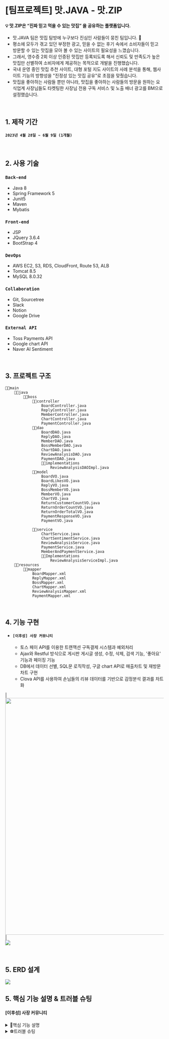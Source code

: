 # [팀프로젝트] 맛.JAVA - 맛.ZIP
#### 💡 맛.ZIP은 “진짜 믿고 먹을 수 있는 맛집” 을 공유하는 플랫폼입니다.
* 맛.JAVA 팀은 맛집 탐방에 누구보다 진심인 사람들이 뭉친 팀입니다. 🍔
* 평소에 모두가 겪고 있던 부정한 광고, 믿을 수 없는 후기 속에서 소비자들이 믿고 방문할 수 있는 맛집을 모아 볼 수 있는 사이트의 필요성을 느꼈습니다.
* 그래서, 영수증 2회 이상 인증된 맛집만 등록되도록 해서 신뢰도 및 만족도가 높은 맛집만 선별하여 소비자에게 제공하는 목적으로 개발을 진행했습니다.
* 국내 운영 중인 맛집 추천 사이트, 대형 포털 지도 사이트의 사례 분석을 통해, 웹사이트 기능의 방향성을 "진정성 있는 맛집 공유"로 초점을 맞췄습니다.
* 맛집을 좋아하는 사람들 뿐만 아니라, 맛집을 좋아하는 사람들의 방문을 원하는 요식업계 사장님들도 타켓팅한 사장님 전용 구독 서비스 및 노출 배너 광고를 BM으로 설정했습니다.

<br>

## 1. 제작 기간
#### `2023년 4월 28일 ~ 6월 9일 (1개월)`

<br>

## 2. 사용 기술
### `Back-end`
* Java 8
* Spring Framework 5
* Junit5
* Maven
* Mybatis

### `Front-end`
* JSP
* JQuery 3.6.4
* BootStrap 4

### `DevOps`
* AWS EC2, S3, RDS, CloudFront, Route 53, ALB
* Tomcat 8.5
* MySQL 8.0.32

### `Collaboration`
* Git, Sourcetree 
* Slack 
* Notion
* Google Drive

### `External API`
* Toss Payments API
* Google chart API
* Naver AI Sentiment


<br>

## 3. 프로젝트 구조
```
🔻📁main
    🔻📁java
        🔻📁boss
            🔻📁controller
                BoardController.java
                ReplyController.java
                MemberController.java
                ChartController.java
                PaymentController.java 
            🔻📁dao
                BoardDAO.java
                ReplyDAO.java
                MemberDAO.java
                BossMemberDAO.java
                ChartDAO.java
                ReviewAnalysisDAO.java
                PaymentDAO.java
                🔻📁implementations
                    ReviewAnalysisDAOImpl.java
            🔻📁model
                BoardVO.java
                BoardLikesVO.java
                ReplyVO.java
                BossMemberVO.java
                MemberVO.java
                ChartVO.java
                ReturnCustomerCountVO.java
                ReturnOrderCountVO.java
                ReturnOrderTotalVO.java
                PaymentResponseVO.java
                PaymentVO.java

            🔻📁service
                ChartService.java
                ChartSentimentService.java
                ReviewAnalysisService.java
                PaymentService.java
                MemberAndPaymentService.java
                🔻📁Implementations
                    ReviewAnalysisServiceImpl.java
    🔻📁resources
        🔻📁mapper
            BoardMapper.xml
            ReplyMapper.xml
            BossMapper.xml
            ChartMapper.xml
            ReviewAnalysisMapper.xml
            PaymentMapper.xml
```

<br />

## 4. 기능 구현
* #### `[이후성] 사장 커뮤니티`
  * 토스 페이 API를 이용한 트랜잭션 구독결제 시스템과 예외처리
  * Ajax와 Restful 방식으로 게시판 게시글 생성, 수정, 삭제, 검색 기능, '좋아요' 기능과 페이징 기능
  * DB에서 데이터 선별, SQL문 로직작성, 구글 chart API로 매출차트 및 재방문 차트 구현
  * Clova API를 사용하여 손님들의 리뷰 데이터를 기반으로 감정분석 결과를 차트화
    
| <img src ="https://github.com/chujaeyeong/MAT_ZIP_readme_chujy/assets/123634960/97064c73-b97d-417d-9e33-54ca1a7a96b5" width="1150" height="750" /> | 
<br />
<img src="https://github.com/JayMon0327/Mat.zip_Boss/assets/124110982/92703863-36eb-43db-8eb2-43b1276caecc">


<br>


## 5. ERD 설계
<img src="https://user-images.githubusercontent.com/123634960/242927505-6d8c1885-fd63-41a2-84c7-c521fcce39e7.png">

<br>

## 5. 핵심 기능 설명 & 트러블 슈팅
#### [이후성] 사장 커뮤니티
<details>
  <summary>📌핵심 기능 설명</summary>
  
  ##### `1. 토스 API를 이용한 결제하기`
  * 먼저, JavaScript 코드에서는 'https://js.tosspayments.com/v1/payment' JavaScript 라이브러리를 사용하여 TossPayments 객체를 초기화합니다. 이 객체는 토스 결제 클라이언트 키인 clientKey를 인자로 받아, 결제 시스템과의 연결을 설정합니다.
	
  * 사용자가 '결제하기' 버튼을 클릭하면, jQuery를 이용한 이벤트 처리를 통해 requestPayment 함수가 호출됩니다. 이 함수 내부에서는 두 가지 주요 작업을 수행합니다: 첫째, jQuery의 $.ajax 메서드를 사용하여 사용자가 입력한 상점 ID(storeId)의 중복 여부를 서버에 비동기적으로 요청하고 응답을 처리합니다. 둘째, 중복되지 않는 storeId를 확인한 후, 랜덤으로 orderID를 생성합니다. 이렇게 생성된 orderID는 결제 요청 시 사용됩니다. 이 두 작업이 모두 성공적으로 이루어진 경우에만 결제 요청이 이루어집니다.
	
  * 결제 요청은 TossPayments API로 전송되며, 결제 정보를 담은 JavaScript 객체를 JSON.stringify 함수를 사용하여 JSON 문자열로 변환한 뒤 전송합니다. 이 때, Apache의 CloseableHttpClient와 HttpPost를 사용하여 HTTP 요청을 보내며, 요청 헤더를 setHeader 메서드로 설정하고, 요청 엔티티를 StringEntity 객체를 통해 설정합니다. 결제가 성공적으로 이루어지면, 결제 성공 URL로 이동하게 됩니다.
	
  * **‼결과‼** 결제하기 버튼 클릭 시 토스 결제 API와 연결되어 상점 ID의 중복 여부를 체크하고 결제를 진행합니다.	
<!--   * [👉이미지로 전체 흐름 확인하기](https://user-images.githubusercontent.com/84839167/161939355-cac8c85a-0e30-429c-909a-fde92dd30b57.png) -->	
	
<br>	
	
  ##### `2. 사장 회원 등록`
  * 결제가 성공적으로 완료되면 다음 단계로 넘어가서, 상점 ID(storeId)와 세션의 user_id를 이용해 사장 멤버로의 회원 등록을 처리합니다. 이 과정은 jQuery와 AJAX를 사용하여 클라이언트에서 서버로 비동기적으로 요청을 보내는 방식으로 처리됩니다. 이 AJAX 요청은 특정 엔드포인트인 '/innerJoinAndInsert'로 전송되며, 서버에서는 이 요청을 받아 처리하게 됩니다.
	
  * 서버 사이드에서는 MemberAndPaymentService 클래스가 이 요청을 처리합니다. MemberAndPaymentService는 의존성 주입(Dependency Injection)을 통해 필요한 객체를 주입받습니다. 이 클래스는 회원 등록과 결제를 동시에 처리하는 트랜잭션을 관리합니다.
	
  * 클라이언트에서는 AJAX 요청의 성공 여부에 따라 콘솔에 성공 또는 실패 메시지를 출력합니다. 이때 성공 메시지가 출력되는 경우는 서버에서 회원 등록이 정상적으로 완료되었을 때이며, 그렇지 않은 경우 실패 메시지가 출력됩니다. 회원 등록 요청이 성공적으로 처리되면, 클라이언트에서는 이 storeId를 세션에서 제거합니다. 이를 통해 사용자의 인터페이스를 업데이트하고, 상점 ID를 재사용 가능하게 만듭니다.
	
  * **‼결과‼** 서버에서 회원 등록이 성공적으로 처리되면, 클라이언트 콘솔에 성공 메시지가 출력되고, 상점 ID는 세션에서 제거됩니다.
<!--   * [👉이미지로 전체 흐름 확인하기](https://user-images.githubusercontent.com/84839167/161939367-2daf8776-9865-45d0-94bf-3eb7ba5bf886.png) -->

<br>	
	
  ##### `3. 결제 내역 저장하기`
  * 결제가 성공적으로 완료된 후, 결제 내역은 서버로 전송됩니다. 이 정보는 /payment 엔드포인트로 전송되며, 서버는 이 정보를 받아 데이터베이스에 저장합니다. 이 때의 서버 사이드 처리는 PaymentService와 PaymentController 클래스에서 수행되며, 이들 클래스 역시 의존성 주입을 통해 필요한 객체를 주입받습니다.
	
  * PaymentVO 객체에는 주문 ID, 결제 금액, 주문 이름 등의 정보가 포함되어 있습니다. 이러한 정보는 서버로부터 받은 응답에서 추출하며, 이 과정에서 Apache의 HttpComponents 클라이언트를 사용합니다.
	
  * 클라이언트는 CloseableHttpClient 객체를 사용하여 서버로 HTTP 요청을 전송합니다. 이때 HttpPost 객체를 사용하여 요청 헤더와 엔티티를 설정합니다. 헤더는 클라이언트와 서버가 데이터를 어떻게 처리해야 할지에 대한 정보를 전달하고, 엔티티는 POST 요청을 통해 서버로 전송될 데이터를 담고 있습니다.
	
  * 요청이 서버로 전송된 후, 클라이언트는 CloseableHttpResponse 객체를 통해 서버로부터의 응답을 받습니다. 서버로부터 받은 응답은 EntityUtils의 toString 메서드를 사용하여 문자열로 변환합니다. 이 문자열은 JSON 형태로 되어 있으므로, JsonParser.parseString 메서드를 사용하여 JSON 문자열을 JsonObject로 파싱합니다.
	
  * 이렇게 파싱된 JsonObject에서, 주문 ID, 결제 금액, 주문 이름 등의 정보를 추출하여 PaymentVO 객체에 설정합니다. 이렇게 생성된 PaymentVO 객체는 서버에 보내집니다. 이를 통해 서버는 결제가 성공적으로 이루어졌음을 확인하고, 해당 결제 정보를 데이터베이스에 저장할 수 있습니다.
	
  * **‼결과‼** 결제 정보가 서버에 전달되고, 해당 정보가 데이터베이스에 성공적으로 저장됩니다.
<!--   * [👉이미지로 전체 흐름 확인하기](https://user-images.githubusercontent.com/84839167/161939367-2daf8776-9865-45d0-94bf-3eb7ba5bf886.png) -->

</details>
	
<details>
  <summary>⚽트러블 슈팅</summary>
	
  ##### `1. 토스 결제 API에서 결제 응답값이 null로 반환되는 문제`
  * 첫 번째 시도 : 클라이언트에서 결제 요청 값 설정 -> ❌비정상작동
    * 'PaymentKey, PaymentType, orderId, amount 값 모두 필요하다'고 웹 콘솔 에러 메시지가 나왔는데, 결국 PaymentKey와 PaymentType 값은 서버에서 설정해야 한다는 걸 알게 됐다. 이게 원인이었나보다 싶어서 orderId와 amount 값만 요청에 넣었는데, 결제는 되는데 결제 성공 페이지에서 결제 응답값을 여전히 못 받아왔다.
  * 두 번째 시도 : API 요청을 서버에서 처리 -> ⭕정상작동!

	클라이언트에서 API 요청을 처리하려니 보안 문제가 생긴다는 걸 알게 되었다. 그래서 결제 응답값을 JSON 형태로 받아오는 것도 서버에서 처리하도록 바꿨다. 서비스 레이어를 분리하고, Secret Key를 Base64로 인코딩해서 요청을 보내니까 정상적으로 동작했다. 예외 처리도 try-catch 구문을 써서 해결했고, 요청이 성공하면 200이라는 HTTP OK 신호가 오는 것을 이용했다. 그리고 응답 헤더에 'Content-Type: application/json'을 써서 JSON으로 파싱된 값을 클라이언트에 전달하니까 응답정보도 잘 표시됐다.

	이번 오류를 통해서 다양한 것을 배울 수 있었다. 클라이언트에서 API 요청을 처리하는 것은 보안 문제가 있으니 서버에서 처리하는 것이 좋다는 것, 서비스 레이어를 분리하는 방법, 예외 처리하는 방법, Secret Key를 Base64로 인코딩하는 방법, 그리고 'Content-Type: application/json' 헤더를 사용해서 JSON으로 파싱된 값을 클라이언트에 전달하는 방법 등을 알게 되었다.
	
	```
	String encodedSecretKey = Base64.getEncoder().encodeToString((secretKey + ":").getBytes()); Base64인코딩 하는 코드
	```
	
<br>
	
  ##### `2. SQL 쿼리문 syntax 에러`
  * 첫 번째 발견 : mapper에서 쿼리문 작성 후 실행 -> ❌syntax 에러 발생
    * Mysql 문법에 맞지 않아 에러가 발생했었다. 쿼리문 작성에서 잘못됐다고 판단하였고, 확인해본 결과 부등호와 같은 특수 문자 때문에 XML 파싱 오류가 발생하는 것을 확인하였다. 이를 해결하기 위해 `<![CDATA[]]>`를 이용해 해당 부분을 감싸 처리하였으나, 이후 MySQL에서는 다시 문법 오류가 발생했다.
  * 해결 방법 : XML 엔티티 사용 -> ⭕정상작동!

	XML 문법에 따르면, <, >와 같은 특수 문자는 태그를 의미하기에 이들을 문자 그대로 사용하면 문제가 발생한다. 따라서 이런 문자를 사용할 때는 XML 엔티티를 사용해야 하며, <는 `&it;`로, >는 `&gt;`로 변경하였다. 이러한 변경을 통해 기능이 정상적으로 작동하였다.

	이번 오류를 통해 SQL 쿼리문을 작성하는 과정에서 XML 오류를 어떻게 해결할 수 있는지, 또 XML에서 특수 문자를 어떻게 처리하는지에 대해 배울 수 있었다. 
	
<br>	
	
 ##### `3. AI 감정분석 API 사용시 null 에러`
감정 분석 API를 통해 리뷰 데이터의 분석을 요청했을 때, 응답값 중 '중립'만 반환되는 문제가 발생했다. 분석 대상인 'content'가 '???' 형태 혹은 null로 응답 받아지는 것이 원인이었다.
  * 첫 번째 시도 : 함수 내부에서 여러 ajax 요청을 동시에 보내는 것이 문제라고 판단해서 promise 문법을 사용해 순차적 비동기 처리를 시도 -> ❌비정상작동
    
  * 두 번째 시도 : JSON 형식으로 요청이 되지 않아 발생하는 문제인지 확인하기 위해 JSON.stringify를 사용하여 정상적으로 JSON 요청을 보냄 -> ❌비정상작동
  * 세 번째 시도 : 리뷰 데이터 자체가 DB에서 UTF-8로 인코딩되지 않아 발생하는 문제인지 확인하기 위해 데이터를 utf8mb4로 인코딩 -> ❌비정상작동
  * 네 번째 시도 : 스프링 프레임워크에서 DB와 연결 시 UTF-8 설정이 안 되어 있는 문제인지 확인하기 위해 spring의 root-context.xml 파일을 확인 -> ❌비정상작동
  * 다섯 번째 시도 : API 요청을 보낼 때 인코딩/디코딩 문제인지 확인하기 위해 클라이언트에서 요청을 인코딩하여 보내고, 서버에서 디코딩하여 받은 후 서버에서 API 요청을 보냄 -> ❌비정상작동
  * 여섯 번째 시도 : 서버에서 API 요청을 보낼 때 base64로 인코딩하고 처리 후 클라이언트로 전달하였고, 클라이언트 측에서 디코딩하여 출력 -> ❌비정상작동
  * 일곱 번째 시도 : HttpEntity 객체 사용 및 ContentType에 UTF-8 명시 -> ⭕정상 작동!

	네이버 감정분석 API 공식문서를 보면 요청 헤더에 UTF-8을 명시하라고 되어있다. 이를 적용해 보니 정상적으로 요청이 이루어졌다.
	
	```
	headers.setContentType(new MediaType("application", "json", StandardCharsets.UTF_8));
	```

	이번 문제를 통해 API 요청을 보낼 때 인코딩과 헤더 설정의 중요성을 깨닫게 되었다. 또한, 공식문서를 주의 깊게 읽는 것의 중요성도 다시 한번 인지하게 되었다.
	
* 추가 에러 발생
   * 두 번째 문제점 : API 요청과 응답이 정상적으로 이루어지고, 긍정, 부정, 중립 응답도 정상적으로 받아오는 상황에서, 응답받은 페이지에서 'content'를 화면에 표시할 때 '???' 형태로 표시되는 문제가 발생
원인 분석 결과, 서비스 파일과 응답 타입 및 인코딩 형식을 맞추는 것이 아니라, 클라이언트 측과 맞추어야 했다. 감정 분석 API의 다른 오류 해결을 위해 코드를 수정하는 과정에서 이 부분을 놓치게 된 것으로 파악되었다.
	
   * 해결방법 : 컨트롤러 매핑에서 받아오는 타입을 클라이언트 측과 맞추어주니, 'content'가 정상적으로 출력되는 것을 확인할 수 있었다.
	
	```
	@GetMapping(value = "/analyze/{storeId}", produces = "application/json; charset=UTF-8")
	```

     이를 통해, 클라이언트와 서버 간 데이터 교환 시 데이터 형식과 인코딩 방식의 중요성을 재인식하게 되었다. 또한, API를 사용하면서 생기는 다양한 문제에 대응하기 위해서는 깊은 이해와 정확한 문제 파악 능력이 필요하다는 것을 깨달았다.

</details>	

